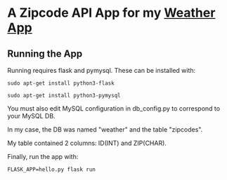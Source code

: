 # A Zipcode API App for my [Weather App](https://github.com/OwenKoehler/weather-react)

## Running the App

Running requires flask and pymysql.
These can be installed with:

```sudo apt-get install python3-flask```

```sudo apt-get install python3-pymysql```

You must also edit MySQL configuration in db_config.py to correspond to your MySQL DB.

In my case, the DB was named "weather" and the table "zipcodes".

My table contained 2 columns: ID(INT) and ZIP(CHAR).

Finally, run the app with:

```FLASK_APP=hello.py flask run```